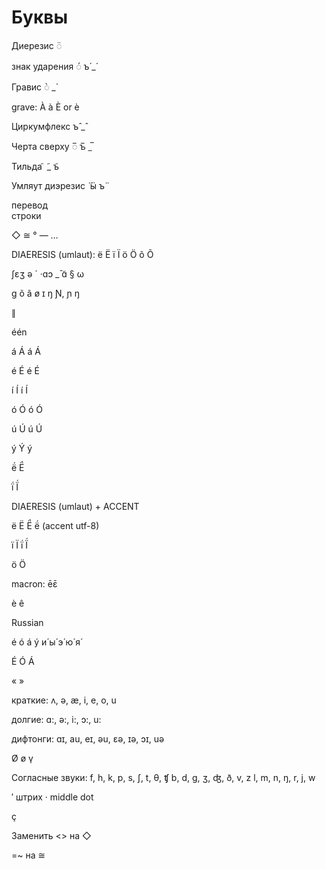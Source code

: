 # Буквы

Диерезис ◌̈

знак ударения ◌́          ъ́         \_́ 

Гравис      ◌̀       \_̀

grave: À à È or è

Циркумфлекс       ъ̂       \_̂ 

Черта сверху ◌̅     ъ̅   \_̅ 

Тильда  ͂   \_͂  ъ͂  

Умляут диэрезис  ̈  ӹ  ъ̈

перевод   
строки

◇ ≅ ° — …

DIAERESIS \(umlaut\): ë Ë ï Ï ö Ö õ Õ

ʃɛʒ ə ´ ·ɑɔ \_̄  ɑ̃  § ω

ɡ õ ã ø ɪ ŋ Ɲ, ɲ ŋ

∥

één

á Á á Á

é É é É

í Í í Í

ó Ó ó Ó

ú Ú ú Ú

ý Ý ý

ë́ Ë́

ḯ Ḯ

DIAERESIS \(umlaut\) + ACCENT

ë Ë Ë́ ë́ \(accent utf-8\)

ï Ï ḯ Ḯ

ö Ö

macron: ēɛ̄

è ê

Russian

é ó á ý и́ ы́ э́ ю́ я́

É Ó Á

« »

краткие: ʌ, ə, æ, i, e, o, u

долгие: ɑ:, ə:, i:, ɔ:, u:

дифтонги: ɑɪ, au, eɪ, əu, ɛə, ɪə, ɔɪ, uə

Ø ø γ

Согласные звуки: f, h, k, p, s, ʃ, t, θ, ʧ b, d, g, ʒ, ʤ, ð, v, z l, m, n, ŋ, r, j, w

′ штрих · middle dot

ç



Заменить &lt;&gt; на ◇

=~ на ≅



